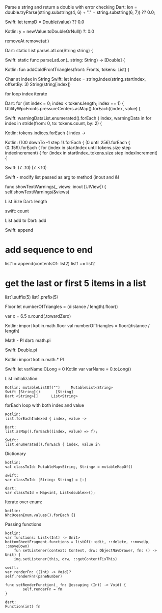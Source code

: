 Parse a string and return a double with error checking
Dart:
lon = double.tryParse(string.substring(4, 6) + "." + string.substring(6, 7)) ??  0.0;

Swift:
let tempD = Double(value) ?? 0.0

Kotlin:
y = newValue.toDoubleOrNull() ?: 0.0


removeAt
remove(at:)


Dart:
static List<double> parseLatLon(String string) {

Swift:
static func parseLatLon(_ string: String) -> [Double] {

Kotlin:
fun addColdFrontTriangles(front: Fronts, tokens: List<String>) {



Char at index in String
Swift:
let index = string.index(string.startIndex, offsetBy: 3)
String(string[index])   

for loop index iterate

Dart:
for (int index = 0; index < tokens.length; index += 1) {
UtilityWpcFronts.pressureCenters.asMap().forEach((index, value) {


Swift:
warningDataList.enumerated().forEach { index, warningData in
for index in stride(from: 0, to: tokens.count, by: 2) {

Kotlin:
tokens.indices.forEach { index ->

Kotlin:
(100 downTo -1 step 1).forEach {
(0 until 256).forEach {
(0..159).forEach {
for (index in startIndex until tokens.size step indexIncrement) {
for (index in startIndex..tokens.size step indexIncrement) {

Swift:
(7...10)
(7..<10)

Swift - modify list passed as arg to method (inout and &)

func showTextWarnings(_ views: inout [UIView]) {
self.showTextWarnings(&views)




List Size
Dart:
length

swift:
count


List add to
Dart:
add

Swift:
append
# add sequence to end
list1 = append(contentsOf: list2)
list1 += list2

# get the last or first 5 items in a list
list1.suffix(5)
list1.prefix(5)


Floor
let numberOfTriangles = (distance / length).floor()

var x = 6.5
x.round(.towardZero)

Kotlin:
import kotlin.math.floor
val numberOfTriangles = floor(distance / length)


Math - PI
dart:
math.pi

Swift:
Double.pi

Kotlin:
import kotlin.math.*
PI



Swift: let varName:CLong = 0
Kotlin var varName = 0.toLong()


List initialization
```
Kotlin: mutableListOf("")     MutableList<String>
Swift [String]()       [String]
Dart <String>[]      List<String>
```

forEach loop with both index and value
```
Kotlin:
list.forEachIndexed { index, value ->

Dart:
list.asMap().forEach((index, value) => f);

Swift:
list.enumerated().forEach { index, value in
```

Dictionary
```
kotlin:
val classToId: MutableMap<String, String> = mutableMapOf()

swift:
var classToId: [String: String] = [:]

dart:
var classToId = Map<int, List<double>>();
```

Iterate over enum:
```
kotlin:
NhcOceanEnum.values().forEach {}
```
Passing functions
```
kotlin:
var functions: List<(Int) -> Unit>
bottomSheetFragment.functions = listOf(::edit, ::delete, ::moveUp, ::moveDown)
    fun setListener(context: Context, drw: ObjectNavDrawer, fn: () -> Unit) {
    img.setListener(this, drw, ::getContentFixThis)

swift:
var renderFn: ((Int) -> Void)?
self.renderFn!(paneNumber)

func setRenderFunction(_ fn: @escaping (Int) -> Void) {
        self.renderFn = fn
}

dart:
Function(int) fn

```
